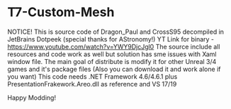 # T7-Custom-Mesh
NOTICE! This is source code of Dragon_Paul and CrossS95 decompiled in JetBrains Dotpeek (special thanks for AStronomy!)
YT Link for binary - https://www.youtube.com/watch?v=YWY9DjcJgl0
The source include all resources and code work as well but solution has sme issues with Xaml window file.
The main goal of distribute is modify it for other Unreal 3/4 games and it's package files (Also you can download it and work alone if you want)
This code needs .NET Framework 4.6/4.6.1 plus PresentationFrakework.Areo.dll as reference and VS 17/19 

Happy Modding!


